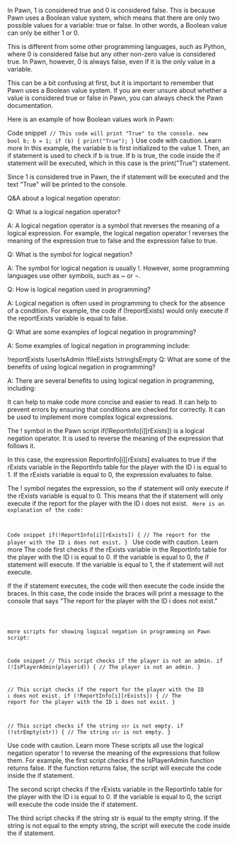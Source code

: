 
In Pawn, 1 is considered true and 0 is considered false. This is because Pawn uses a Boolean value system, which means that there are only two possible values for a variable: true or false. In other words, a Boolean value can only be either 1 or 0.

This is different from some other programming languages, such as Python, where 0 is considered false but any other non-zero value is considered true. In Pawn, however, 0 is always false, even if it is the only value in a variable.

This can be a bit confusing at first, but it is important to remember that Pawn uses a Boolean value system. If you are ever unsure about whether a value is considered true or false in Pawn, you can always check the Pawn documentation.

Here is an example of how Boolean values work in Pawn:



Code snippet<code>
// This code will print "True" to the console.
new bool b;
b = 1;
if (b) {
    print("True");
}</code>
Use code with caution. Learn more
In this example, the variable b is first initialized to the value 1. Then, an if statement is used to check if b is true. If b is true, the code inside the if statement will be executed, which in this case is the print("True") statement.

Since 1 is considered true in Pawn, the if statement will be executed and the text "True" will be printed to the console.









Q&A about a logical negation operator:

Q: What is a logical negation operator?

A: A logical negation operator is a symbol that reverses the meaning of a logical expression. For example, the logical negation operator ! reverses the meaning of the expression true to false and the expression false to true.

Q: What is the symbol for logical negation?

A: The symbol for logical negation is usually !. However, some programming languages use other symbols, such as ~ or ¬.

Q: How is logical negation used in programming?

A: Logical negation is often used in programming to check for the absence of a condition. For example, the code if (!reportExists) would only execute if the reportExists variable is equal to false.

Q: What are some examples of logical negation in programming?

A: Some examples of logical negation in programming include:

!reportExists
!userIsAdmin
!fileExists
!stringIsEmpty
Q: What are some of the benefits of using logical negation in programming?

A: There are several benefits to using logical negation in programming, including:

It can help to make code more concise and easier to read.
It can help to prevent errors by ensuring that conditions are checked for correctly.
It can be used to implement more complex logical expressions.





The ! symbol in the Pawn script if(!ReportInfo[i][rExists]) is a logical negation operator. It is used to reverse the meaning of the expression that follows it.

In this case, the expression ReportInfo[i][rExists] evaluates to true if the rExists variable in the ReportInfo table for the player with the ID i is equal to 1. If the rExists variable is equal to 0, the expression evaluates to false.

The ! symbol negates the expression, so the if statement will only execute if the rExists variable is equal to 0. This means that the if statement will only execute if the report for the player with the ID i does not exist.
<code>
Here is an explanation of the code:

Code snippet
if(!ReportInfo[i][rExists])
{
    // The report for the player with the ID i does not exist.
}
</code>
Use code with caution. Learn more
The code first checks if the rExists variable in the ReportInfo table for the player with the ID i is equal to 0. If the variable is equal to 0, the if statement will execute. If the variable is equal to 1, the if statement will not execute.

If the if statement executes, the code will then execute the code inside the braces. In this case, the code inside the braces will print a message to the console that says "The report for the player with the ID i does not exist."


<code>

 more scripts for showing logical negation in programming on Pawn script:

Code snippet
// This script checks if the player is not an admin.
if (!IsPlayerAdmin(playerid))
{
    // The player is not an admin.
}

// This script checks if the report for the player with the ID `i` does not exist.
if (!ReportInfo[i][rExists])
{
    // The report for the player with the ID i does not exist.
}

// This script checks if the string `str` is not empty.
if (!strEmpty(str))
{
    // The string `str` is not empty.
}
</code>

Use code with caution. Learn more
These scripts all use the logical negation operator ! to reverse the meaning of the expressions that follow them. For example, the first script checks if the IsPlayerAdmin function returns false. If the function returns false, the script will execute the code inside the if statement.

The second script checks if the rExists variable in the ReportInfo table for the player with the ID i is equal to 0. If the variable is equal to 0, the script will execute the code inside the if statement.

The third script checks if the string str is equal to the empty string. If the string is not equal to the empty string, the script will execute the code inside the if statement.
